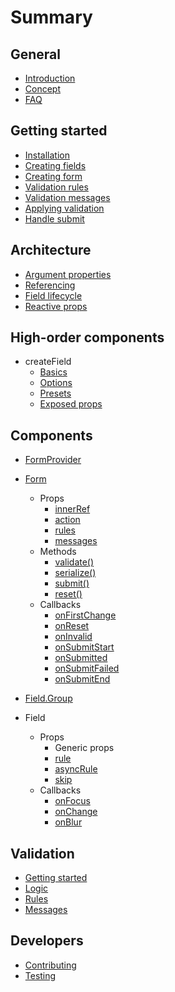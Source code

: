# Summary

## General

* [Introduction](./README.md)
* [Concept](./general/concept.md)
* [FAQ](./general/faq.md)

## Getting started

* [Installation](./getting-started/installation.md)
* [Creating fields](./getting-started/creating-fields.md)
* [Creating form](./getting-started/creating-form.md)
* [Validation rules](./getting-started/validation-rules.md)
* [Validation messages](./getting-started/validation-messages.md)
* [Applying validation](./getting-started/applying-validation.md)
* [Handle submit](./getting-started/handle-submit.md)

## Architecture

* [Argument properties](./architecture/argument-properties.md)
* [Referencing](./architecture/referencing.md)
* [Field lifecycle](./architecture/field-lifecycle.md)
* [Reactive props](./architecture/reactive-props.md)

## High-order components

* createField
  * [Basics](./hoc/createField/basics.md)
  * [Options](./hoc/createField/options.md)
  * [Presets](./hoc/createField/presets.md)
  * [Exposed props](./hoc/createField/props.md)

## Components

* [FormProvider](./components/Provider.md)
* [Form](./components/Form.md)
  * Props
    * [innerRef](./components/Form/props/innerRef.md)
    * [action](./components/Form/props/action.md)
    * [rules](./components/Form/props/rules.md)
    * [messages](./components/Form/props/messages.md)
  * Methods
    * [validate\(\)](./components/Form/methods/validate.md)
    * [serialize\(\)](./components/Form/methods/serialize.md)
    * [submit\(\)](./components/Form/methods/submit.md)
    * [reset\(\)](./components/Form/methods/reset.md)
  * Callbacks
    * [onFirstChange](./components/Form/callbacks/onFirstChange.md)
    * [onReset](./components/Form/callbacks/onReset.md)
    * [onInvalid](./components/Form/callbacks/onInvalid.md)
    * [onSubmitStart](./components/Form/callbacks/onSubmitStart.md)
    * [onSubmitted](./components/Form/callbacks/onSubmitted.md)
    * [onSubmitFailed](./components/Form/callbacks/onSubmitFailed.md)
    * [onSubmitEnd](./components/Form/callbacks/onSubmitEnd.md)

* [Field.Group](./components/Field.Group.md)

* Field
  * Props
    * Generic props
    * [rule](./components/Field/props/rule.md)
    * [asyncRule](./components/Field/props/asyncRule.md)
    * [skip](./components/Field/props/skip.md)
  * Callbacks
    * [onFocus](./components/Field/callbacks/onFocus.md)
    * [onChange](./components/Field/callbacks/onChange.md)
    * [onBlur](./components/Field/callbacks/onBlur.md)

## Validation

* [Getting started](./validation/getting-started.md)
* [Logic](./validation/logic.md)
* [Rules](./validation/rules.md)
* [Messages](./validation/messages.md)

## Developers

* [Contributing](./CONTRIBUTING.md)
* [Testing](./TESTING.md)

